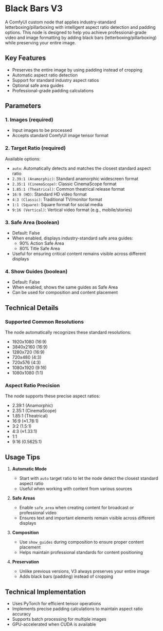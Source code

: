 # Black Bars V3

A ComfyUI custom node that applies industry-standard letterboxing/pillarboxing with intelligent aspect ratio detection and padding options. This node is designed to help you achieve professional-grade video and image formatting by adding black bars (letterboxing/pillarboxing) while preserving your entire image.

## Key Features

- Preserves the entire image by using padding instead of cropping
- Automatic aspect ratio detection
- Support for standard industry aspect ratios
- Optional safe area guides
- Professional-grade padding calculations

## Parameters

### 1. Images (required)
- Input images to be processed
- Accepts standard ComfyUI image tensor format

### 2. Target Ratio (required)
Available options:
- `auto`: Automatically detects and matches the closest standard aspect ratio
- `2.39:1 (Anamorphic)`: Standard anamorphic widescreen format
- `2.35:1 (CinemaScope)`: Classic CinemaScope format
- `1.85:1 (Theatrical)`: Common theatrical release format
- `16:9 (HD)`: Standard HD video format
- `4:3 (Classic)`: Traditional TV/monitor format
- `1:1 (Square)`: Square format for social media
- `9:16 (Vertical)`: Vertical video format (e.g., mobile/stories)

### 3. Safe Area (boolean)
- Default: False
- When enabled, displays industry-standard safe area guides:
  - 90% Action Safe Area
  - 80% Title Safe Area
- Useful for ensuring critical content remains visible across different displays

### 4. Show Guides (boolean)
- Default: False
- When enabled, shows the same guides as Safe Area
- Can be used for composition and content placement

## Technical Details

### Supported Common Resolutions
The node automatically recognizes these standard resolutions:
- 1920x1080 (16:9)
- 3840x2160 (16:9)
- 1280x720 (16:9)
- 720x480 (4:3)
- 720x576 (4:3)
- 1080x1920 (9:16)
- 1080x1080 (1:1)

### Aspect Ratio Precision
The node supports these precise aspect ratios:
- 2.39:1 (Anamorphic)
- 2.35:1 (CinemaScope)
- 1.85:1 (Theatrical)
- 16:9 (≈1.78:1)
- 3:2 (1.5:1)
- 4:3 (≈1.33:1)
- 1:1
- 9:16 (0.5625:1)

## Usage Tips

1. **Automatic Mode**
   - Start with `auto` target ratio to let the node detect the closest standard aspect ratio
   - Useful when working with content from various sources

2. **Safe Areas**
   - Enable `safe_area` when creating content for broadcast or professional video
   - Ensures text and important elements remain visible across different displays

3. **Composition**
   - Use `show_guides` during composition to ensure proper content placement
   - Helps maintain professional standards for content positioning

4. **Preservation**
   - Unlike previous versions, V3 always preserves your entire image
   - Adds black bars (padding) instead of cropping

## Technical Implementation

- Uses PyTorch for efficient tensor operations
- Implements precise padding calculations to maintain aspect ratio accuracy
- Supports batch processing for multiple images
- GPU-accelerated when CUDA is available
